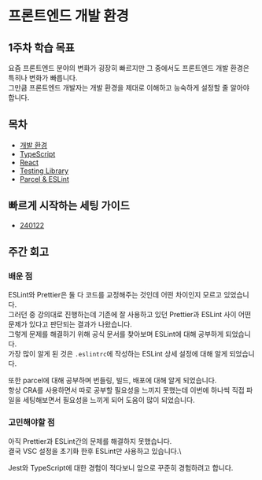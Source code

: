 # 프론트엔드 개발 환경

## 1주차 학습 목표

요즘 프론트엔드 분야의 변화가 굉장히 빠르지만 그 중에서도 프론트엔드 개발 환경은 특히나 변화가 빠릅니다.\
그만큼 프론트엔드 개발자는 개발 환경을 제대로 이해하고 능숙하게 설정할 줄 알아야 합니다.

## 목차

- [개발 환경](./development-environment.md)
- [TypeScript](./typescript.md)
- [React](./react.md)
- [Testing Library](./testing-library.md)
- [Parcel & ESLint](./parcel-eslint.md)

## 빠르게 시작하는 세팅 가이드

- [240122](../../appendix/quick-setting-guide.md)

## 주간 회고

### 배운 점

ESLint와 Prettier은 둘 다 코드를 교정해주는 것인데 어떤 차이인지 모르고 있었습니다.\
그러던 중 강의대로 진행하는데 기존에 잘 사용하고 있던 Prettier과 ESLint 사이 어떤 문제가 있다고 판단되는 결과가 나왔습니다.\
그렇게 문제를 해결하기 위해 공식 문서를 찾아보며 ESLint에 대해 공부하게 되었습니다.\
가장 많이 알게 된 것은 `.eslintrc`에 작성하는 ESLint 상세 설정에 대해 알게 되었습니다.

또한 parcel에 대해 공부하며 번들링, 빌드, 배포에 대해 알게 되었습니다.\
항상 CRA를 사용하면서 따로 공부할 필요성을 느끼지 못했는데 이번에 하나씩 직접 파일을 세팅해보면서 필요성을 느끼게 되어 도움이 많이 되었습니다.

### 고민해야할 점

아직 Prettier과 ESLint간의 문제를 해결하지 못했습니다.\
결국 VSC 설정을 초기화 한후 ESLint만 사용하고 있습니다.\

Jest와 TypeScript에 대한 경험이 적다보니 앞으로 꾸준히 경험하려고 합니다.
